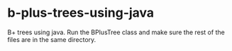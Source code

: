 # b-plus-trees-using-java
B+ trees  using java.
Run the BPlusTree class and make sure the rest of the files are in the same directory.
